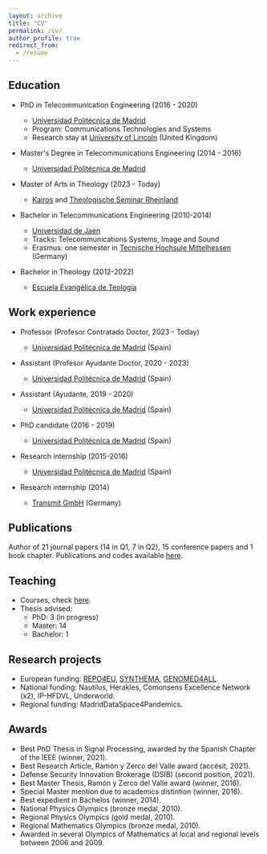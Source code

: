 ```yaml
---
layout: archive
title: "CV"
permalink: /cv/
author_profile: true
redirect_from:
  - /resume
---
```


## Education

* PhD in Telecommunication Engineering (2016 - 2020)
    - [Universidad Politécnica de Madrid](https://www.upm.es/)
    - Program: Communications Technologies and Systems
    - Research stay at [University of Lincoln](https://www.lincoln.ac.uk/) (United Kingdom)

* Master's Degree in Telecommunications Engineering (2014 - 2016)
    - [Universidad Politécnica de Madrid](https://www.upm.es/)

* Master of Arts in Theology (2023 - Today)
    - [Kairos](https://kairos.edu/) and [Theologische Seminar Rheinland](https://tsr.de/)

* Bachelor in Telecommunications Engineering (2010-2014)
    - [Universidad de Jaén](https://www.ujaen.es/)
    - Tracks: Telecommunications Systems, Image and Sound
    - Erasmus: one semester in [Tecnische Hochsule Mittelhessen](https://www.thm.de/site/) (Germany)

* Bachelor in Theology (2012-2022)
    - [Escuela Evangélica de Teología](https://eetfieide.com/)

## Work experience

* Professor (Profesor Contratado Doctor, 2023 - Today)
    - [Universidad Politécnica de Madrid](https://www.upm.es/) (Spain)

* Assistant (Profesor Ayudante Doctor, 2020 - 2023)
    - [Universidad Politécnica de Madrid](https://www.upm.es/) (Spain)

* Assistant (Ayudante, 2019 - 2020)
    - [Universidad Politécnica de Madrid](https://www.upm.es/) (Spain)

* PhD candidate (2016 - 2019)
    - [Universidad Politécnica de Madrid](https://www.upm.es/) (Spain)

* Research internship (2015-2016)
    - [Universidad Politécnica de Madrid](https://www.upm.es/) (Spain)

* Research internship (2014)
    - [Transmit GmbH](https://www.transmit.de/) (Germany)

## Publications

Author of 21 journal papers (14 in Q1, 7 in Q2), 15 conference papers and 1 book chapter. Publications and codes available [here](../publications).

## Teaching

* Courses, check [here](../teaching).
* Thesis advised:
    - PhD: 3 (in progress)
    - Master: 14
    - Bachelor: 1

## Research projects

* European funding: [REPO4EU](https://doi.org/10.3030/101057619), [SYNTHEMA](https://doi.org/10.3030/101095530), [GENOMED4ALL](https://doi.org/10.3030/101017549).
* National funding: Nautilus, Herakles, Comonsens Excellence Network (x2), IP-HFDVL, Underworld.
* Regional funding: MadridDataSpace4Pandemics.

## Awards

* Best PhD Thesis in Signal Processing, awarded by the Spanish Chapter of the IEEE (winner, 2021).
* Best Research Article, Ramón y Zerco del Valle award (accésit, 2021).
* Defense Security Innovation Brokerage (DSIB) (second position, 2021).
* Best Master Thesis, Ramón y Zerco del Valle award (winner, 2016).
* Special Master mention due to academics distintion (winner, 2016). 
* Best expedient in Bachelos (winner, 2014).
* National Physics Olympics (bronze medal, 2010).
* Regional Physics Olympics (gold medal, 2010).
* Regional Mathematics Olympics (bronze medal, 2010).
* Awarded in several Olympics of Mathematics at local and regional levels between 2006 and 2009.